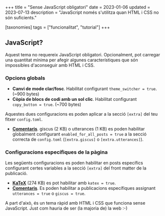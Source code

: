 +++
title = "Sense JavaScript obligatori"
date = 2023-01-06
updated = 2023-07-13
description = "JavaScript només s'utilitza quan HTML i CSS no són suficients."

[taxonomies]
tags = ["funcionalitat", "tutorial"]
+++

## JavaScript?

Aquest tema no requereix JavaScript obligatori. Opcionalment, pot carregar una quantitat mínima per afegir algunes característiques que són impossibles d'aconseguir amb HTML i CSS.

### Opcions globals

- **Canvi de mode clar/fosc**. Habilitat configurant `theme_switcher = true`. (~900 bytes)
- **Còpia de blocs de codi amb un sol clic**. Habilitat configurant `copy_button = true`. (~700 bytes)

Aquestes dues configuracions es poden aplicar a la secció `[extra]` del teu fitxer `config.toml`.

- [**Comentaris**](@/blog/comments.ca.md). giscus (2 KB) o utterances (1 KB) es poden habilitar globalment configurant `enabled_for_all_posts = true` a la secció correcta de `config.toml` (`[extra.giscus]` o `[extra.utterances]`).

### Configuracions específiques de la pàgina

Les següents configuracions es poden habilitar en posts específics configurant certes variables a la secció `[extra]` del front matter de la publicació.

- [**KaTeX**](@/blog/markdown.ca.md#katex) (274 KB) es pot habilitar amb `katex = true`.
- [**Comentaris**](@/blog/comments.ca.md). Es poden habilitar a publicacions específiques assignant `utterances = true` o `giscus = true`.

A part d'això, és un tema ràpid amb HTML i CSS que funciona sense JavaScript. Just com hauria de ser (la majoria de) la web :-)
